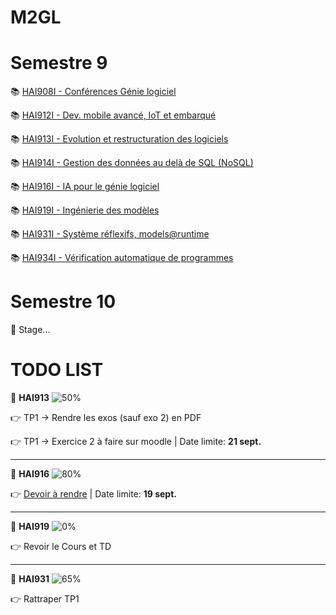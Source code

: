# M2GL

# Semestre 9

:books: [HAI908I - Conférences Génie logiciel](./HAI908I "HAI908I courses")

:books: [HAI912I - Dev. mobile avancé, IoT et embarqué](./HAI912I "HAI912I courses")

:books: [HAI913I - Evolution et restructuration des logiciels](./HAI913I "HAI913I courses")

:books: [HAI914I - Gestion des données au delà de SQL (NoSQL)](./HAI914I "HAI914I courses")

:books: [HAI916I - IA pour le génie logiciel](./HAI916I "HAI916 courses")

:books: [HAI919I - Ingénierie des modèles](./HAI919I "HAI919I courses")

:books: [HAI931I - Système réflexifs, models@runtime](./HAI931I "HAI931I courses")

:books: [HAI934I - Vérification automatique de programmes](./HAI934I "HAI934I courses")

# Semestre 10

🚧 Stage...

# TODO LIST

🚩 **HAI913** ![50%](https://progress-bar.dev/50)

👉 TP1 &rarr; Rendre les exos (sauf exo 2) en PDF 

👉 TP1 &rarr; Exercice 2 à faire sur moodle | Date limite: **21 sept.**

<hr>

🚩 **HAI916** ![80%](https://progress-bar.dev/80)


👉 [Devoir à rendre](https://moodle.umontpellier.fr/mod/assign/view.php?id=446090) | Date limite: **19 sept.** 

<hr>

🚩 **HAI919** ![0%](https://progress-bar.dev/0)

👉 Revoir le Cours et TD

<hr>

🚩 **HAI931** ![65%](https://progress-bar.dev/65)


👉 Rattraper TP1